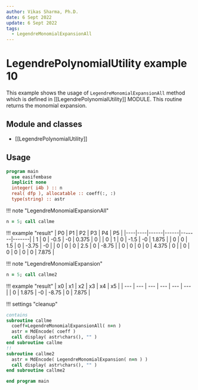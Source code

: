 ```yaml
---
author: Vikas Sharma, Ph.D.
date: 6 Sept 2022
update: 6 Sept 2022
tags:
  - LegendreMonomialExpansionAll
---
```


# LegendrePolynomialUtility example 10

This example shows the usage of `LegendreMonomialExpansionAll` method which is defined in [[LegendrePolynomialUtility]] MODULE. This routine returns the monomial expansion.

## Module and classes

- [[LegendrePolynomialUtility]]

## Usage

```fortran
program main
  use easifembase
  implicit none
  integer( i4b ) :: n
  real( dfp ), allocatable :: coeff(:, :)
  type(string) :: astr
```

!!! note "LegendreMonomialExpansionAll"

```fortran
n = 5; call callme
```

!!! example "result"
| P0 | P1 | P2 | P3 | P4 | P5 |
|----|----|------|------|-------|-------|
| 1 | 0 | -0.5 | -0 | 0.375 | 0 |
| 0 | 1 | 0 | -1.5 | -0 | 1.875 |
| 0 | 0 | 1.5 | 0 | -3.75 | -0 |
| 0 | 0 | 0 | 2.5 | 0 | -8.75 |
| 0 | 0 | 0 | 0 | 4.375 | 0 |
| 0 | 0 | 0 | 0 | 0 | 7.875 |

!!! note "LegendreMonomialExpansion"

```fortran
n = 5; call callme2
```

!!! example "result"
| x0 | x1 | x2 | x3 | x4 | x5 |
| --- | --- | --- | --- | --- | --- |
| 0 | 1.875 | -0 | -8.75 | 0 | 7.875 |

!!! settings "cleanup"

```fortran
contains
subroutine callme
  coeff=LegendreMonomialExpansionAll( n=n )
  astr = MdEncode( coeff )
  call display( astr%chars(), "" )
end subroutine callme
!!
subroutine callme2
  astr = MdEncode( LegendreMonomialExpansion( n=n ) )
  call display( astr%chars(), "" )
end subroutine callme2
```

```fortran
end program main
```
